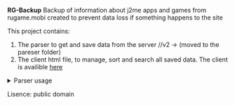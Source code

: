  **RG-Backup** 
 Backup of information about j2me apps and games from rugame.mobi
 created to prevent data loss if something happens to the site

This project contains:
1. The parser to get and save data from the server  //v2 -> (moved to the pareser folder)
2. The client html file, to manage, sort and search all saved data.
The client is availible [here](https://remixer-dec.github.io/rg-backup)

<details> 
  <summary>Parser usage</summary>
The parser is based on Node.JS
First, move all files from parser folder, to the main folder.
To use it run *`npm install`* in the main folder, 
then change paths in app.js and allappsinfo.js and top.js for every global category,
make sure you have folders for each global category, 
then run `node app.js` and wait untill it stops, 
then run `node allappsinfo.js`,  
then run `node top.js`, 
you'll get some txt files (icons.txt and appfileslinks.txt) use them in your favourite download manager (such as wget or aria2), 
then run node `node packicons.js` in every global category folder.
</details>

Lisence: public domain
